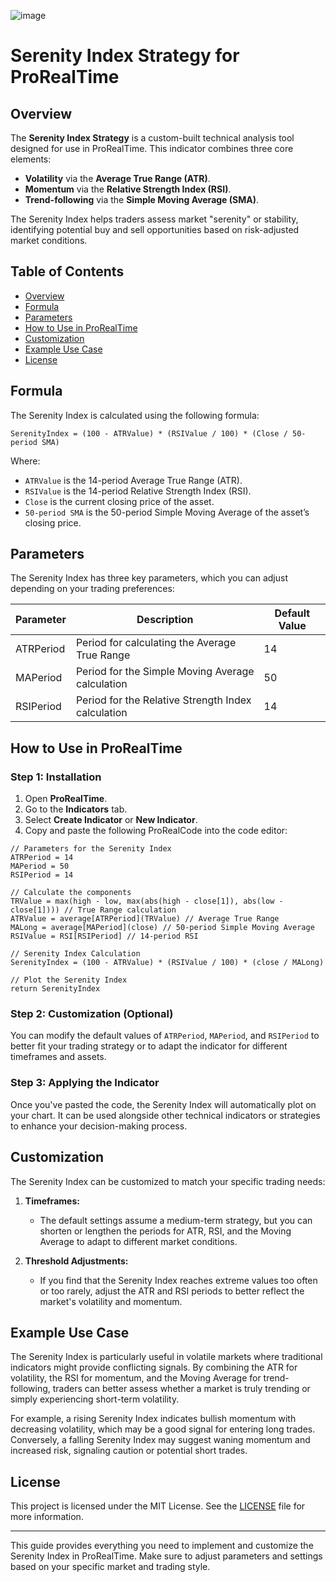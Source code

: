 ![image](https://github.com/user-attachments/assets/1b59e096-ba32-42da-bb23-6646b0f6d920)


# Serenity Index Strategy for ProRealTime

## Overview
The **Serenity Index Strategy** is a custom-built technical analysis tool designed for use in ProRealTime. This indicator combines three core elements:
- **Volatility** via the **Average True Range (ATR)**.
- **Momentum** via the **Relative Strength Index (RSI)**.
- **Trend-following** via the **Simple Moving Average (SMA)**.

The Serenity Index helps traders assess market "serenity" or stability, identifying potential buy and sell opportunities based on risk-adjusted market conditions.

## Table of Contents
- [Overview](#overview)
- [Formula](#formula)
- [Parameters](#parameters)
- [How to Use in ProRealTime](#how-to-use-in-prorealtime)
- [Customization](#customization)
- [Example Use Case](#example-use-case)
- [License](#license)

## Formula

The Serenity Index is calculated using the following formula:

```
SerenityIndex = (100 - ATRValue) * (RSIValue / 100) * (Close / 50-period SMA)
```

Where:
- `ATRValue` is the 14-period Average True Range (ATR).
- `RSIValue` is the 14-period Relative Strength Index (RSI).
- `Close` is the current closing price of the asset.
- `50-period SMA` is the 50-period Simple Moving Average of the asset’s closing price.

## Parameters

The Serenity Index has three key parameters, which you can adjust depending on your trading preferences:

| Parameter  | Description                                       | Default Value |
|------------|---------------------------------------------------|---------------|
| ATRPeriod  | Period for calculating the Average True Range     | 14            |
| MAPeriod   | Period for the Simple Moving Average calculation  | 50            |
| RSIPeriod  | Period for the Relative Strength Index calculation| 14            |

## How to Use in ProRealTime

### Step 1: Installation
1. Open **ProRealTime**.
2. Go to the **Indicators** tab.
3. Select **Create Indicator** or **New Indicator**.
4. Copy and paste the following ProRealCode into the code editor:

```prorealcode
// Parameters for the Serenity Index
ATRPeriod = 14
MAPeriod = 50
RSIPeriod = 14

// Calculate the components
TRValue = max(high - low, max(abs(high - close[1]), abs(low - close[1]))) // True Range calculation
ATRValue = average[ATRPeriod](TRValue) // Average True Range
MALong = average[MAPeriod](close) // 50-period Simple Moving Average
RSIValue = RSI[RSIPeriod] // 14-period RSI

// Serenity Index Calculation
SerenityIndex = (100 - ATRValue) * (RSIValue / 100) * (close / MALong)

// Plot the Serenity Index
return SerenityIndex
```

### Step 2: Customization (Optional)
You can modify the default values of `ATRPeriod`, `MAPeriod`, and `RSIPeriod` to better fit your trading strategy or to adapt the indicator for different timeframes and assets.

### Step 3: Applying the Indicator
Once you've pasted the code, the Serenity Index will automatically plot on your chart. It can be used alongside other technical indicators or strategies to enhance your decision-making process.

## Customization

The Serenity Index can be customized to match your specific trading needs:

1. **Timeframes:**
   - The default settings assume a medium-term strategy, but you can shorten or lengthen the periods for ATR, RSI, and the Moving Average to adapt to different market conditions.

2. **Threshold Adjustments:**
   - If you find that the Serenity Index reaches extreme values too often or too rarely, adjust the ATR and RSI periods to better reflect the market's volatility and momentum.

## Example Use Case

The Serenity Index is particularly useful in volatile markets where traditional indicators might provide conflicting signals. By combining the ATR for volatility, the RSI for momentum, and the Moving Average for trend-following, traders can better assess whether a market is truly trending or simply experiencing short-term volatility.

For example, a rising Serenity Index indicates bullish momentum with decreasing volatility, which may be a good signal for entering long trades. Conversely, a falling Serenity Index may suggest waning momentum and increased risk, signaling caution or potential short trades.

## License

This project is licensed under the MIT License. See the [LICENSE](./LICENSE) file for more information.

---

This guide provides everything you need to implement and customize the Serenity Index in ProRealTime. Make sure to adjust parameters and settings based on your specific market and trading style.

